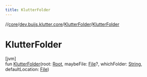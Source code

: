 ```yaml
---
title: KlutterFolder
---
```

//[core](../../../index.html)/[dev.buijs.klutter.core](../index.html)/[KlutterFolder](index.html)/[KlutterFolder](-klutter-folder.html)



# KlutterFolder



[jvm]\
fun [KlutterFolder](-klutter-folder.html)(root: [Root](../-root/index.html), maybeFile: [File](https://docs.oracle.com/javase/8/docs/api/java/io/File.html)?, whichFolder: [String](https://kotlinlang.org/api/latest/jvm/stdlib/kotlin/-string/index.html), defaultLocation: [File](https://docs.oracle.com/javase/8/docs/api/java/io/File.html))




